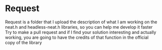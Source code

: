 # Request

Request is a folder that I upload the description of what I am working on the neat.h and headless-neat.h libraries, so you can help me develop it faster
Try to make a pull request and if I find your solution interesting and actually working, you are going to have the credits of that function in the official copy of the library
